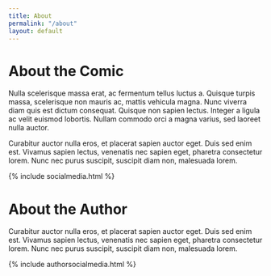 ```yaml
---
title: About
permalink: "/about"
layout: default
---
```


# About the Comic

Nulla scelerisque massa erat, ac fermentum tellus luctus a. Quisque turpis massa, scelerisque non mauris ac, mattis vehicula magna. Nunc viverra diam quis est dictum consequat. Quisque non sapien lectus. Integer a ligula ac velit euismod lobortis. Nullam commodo orci a magna varius, sed laoreet nulla auctor.

Curabitur auctor nulla eros, et placerat sapien auctor eget. Duis sed enim est. Vivamus sapien lectus, venenatis nec sapien eget, pharetra consectetur lorem. Nunc nec purus suscipit, suscipit diam non, malesuada lorem.

{% include socialmedia.html %}

# About the Author

Curabitur auctor nulla eros, et placerat sapien auctor eget. Duis sed enim est. Vivamus sapien lectus, venenatis nec sapien eget, pharetra consectetur lorem. Nunc nec purus suscipit, suscipit diam non, malesuada lorem.

{% include authorsocialmedia.html %}
